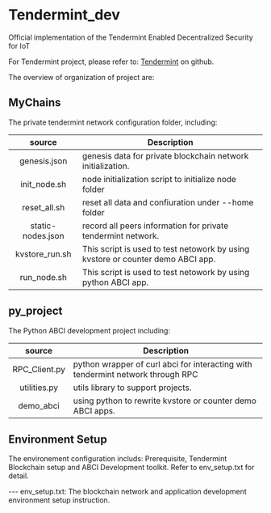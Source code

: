 # Tendermint_dev
Official implementation of the Tendermint Enabled Decentralized Security for IoT

For Tendermint project, please refer to: [Tendermint](https://github.com/tendermint/tendermint) on github.

The overview of organization of project are:

## MyChains
The private tendermint network configuration folder, including:

|   source   | Description |
|:----------:|-------------|
| genesis.json | genesis data for private blockchain network initialization. |
| init_node.sh | node initialization script to initialize node folder |
| reset_all.sh | reset all data and confiuration under --home folder |
| static-nodes.json | record all peers information for private tendermint network. |
| kvstore_run.sh | This script is used to test netowork by using kvstore or counter demo ABCI app. |
| run_node.sh | This script is used to test netowork by using python ABCI app. |
	
## py_project
The Python ABCI development project including:

|   source   | Description |
|:----------:|-------------|
| RPC_Client.py | python wrapper of curl abci for interacting with tendermint network through RPC |
| utilities.py | utils library to support projects. |
| demo_abci | using python to rewrite kvstore or counter demo ABCI apps. |

## Environment Setup	
The environement configuration includs: Prerequisite, Tendermint Blockchain setup and ABCI Development toolkit. Refer to env_setup.txt for detail.

--- env_setup.txt: The blockchain network and application development environment setup instruction.
